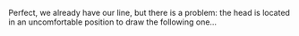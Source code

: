 Perfect, we already have our line, but there is a problem: the head is located in an uncomfortable position to draw the following one…